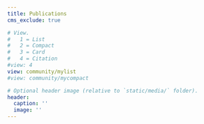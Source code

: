 ```yaml
---
title: Publications
cms_exclude: true

# View.
#   1 = List
#   2 = Compact
#   3 = Card
#   4 = Citation
#view: 4
view: community/mylist
#view: community/mycompact

# Optional header image (relative to `static/media/` folder).
header:
  caption: ''
  image: ''
---
```

